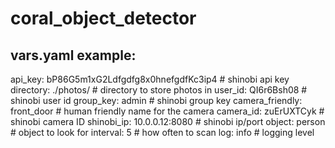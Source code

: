 # coral_object_detector

## vars.yaml example:
api_key: bP86G5m1xG2Ldfgdfg8x0hnefgdfKc3ip4 # shinobi api key
directory: ./photos/         # directory to store photos in
user_id: QI6r6Bsh08          # shinobi user id
group_key: admin             # shinobi group key
camera_friendly: front_door  # human friendly name for the camera
camera_id: zuErUXTCyk        # shinobi camera ID
shinobi_ip: 10.0.0.12:8080   # shinobi ip/port
object: person               # object to look for
interval: 5                  # how often to scan
log: info                    # logging level
